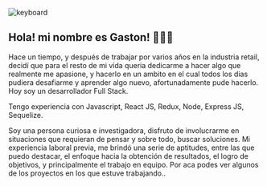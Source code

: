 ![keyboard](https://user-images.githubusercontent.com/81445960/142686644-efc20830-066c-43b9-8a2d-cd83fbe93ac4.jpg)



## Hola! mi nombre es Gaston! 👋👋👋

Hace un tiempo, y después de trabajar por varios años en la industria retail, decidí que para el resto de mi vida queria dedicarme a hacer algo que realmente me apasione, y hacerlo en un ambito en el cual todos los dias pudiera desafiarme y aprender algo nuevo, afortunadamente pude hacerlo.
Hoy soy un desarrollador Full Stack.

Tengo experiencia con Javascript, React JS, Redux, Node, Express JS, Sequelize.

Soy una persona curiosa e investigadora, disfruto de involucrarme en situaciones que requieran de pensar y sobre todo, buscar soluciones.
Mi experiencia laboral previa, me brindó una serie de aptitudes, entre las que puedo destacar, el enfoque hacia la obtención de resultados, el logro de objetivos, y principalmente el trabajo en equipo.
Por aca podes ver algunos de los proyectos en los que estuve trabajando..
<!--


![Esta es una imagen](https://myoctocat.com/assets/images/base-octocat.svg)














Here are some ideas to get you started:

- 🔭 I’m currently working on ...
- 🌱 I’m currently learning ...
- 👯 I’m looking to collaborate on ...
- 🤔 I’m looking for help with ...
- 💬 Ask me about ...
- 📫 How to reach me: ...![keyboard](https://user-images.githubusercontent.com/81445960/142686585-252059fb-0775-4716-a304-24c944786394.jpg)

- 😄 Pronouns: ...
- ⚡ Fun fact: ...
-->
